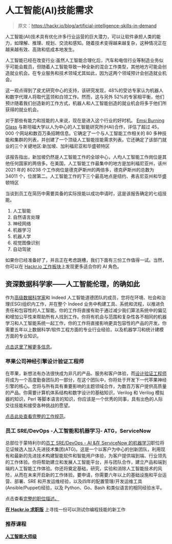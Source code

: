 # 人工智能(AI)技能需求

> 原文：<https://hackr.io/blog/artificial-intelligence-skills-in-demand>

人工智能(AI)技术具有优化许多行业运营的巨大潜力，可以让软件承担人类的能力，如理解、推理、规划、交流和感知。随着技术变得越来越复杂，这种情况正在越来越有效、高效和低成本地发生。

人工智能已经在改变行业:虽然人工智能合理化后，汽车和电信行业等制造业务似乎可能会裁员，但随着人工智能导致一种全新的混合工作类型，其他地方可能会创造就业机会。在专业服务和技术领域尤其如此，因为这两个领域预计会创造就业机会。

这一观点得到了皮尤研究中心的支持，该研究发现，48%的受访专家认为机器人和数字代理人将取代蓝领和白领工作。然而，这与另外 52%的专家相平衡，他们预计随着我们创造新的工作方式，机器人和人工智能创造的就业机会将多于他们所获得的就业机会。

对于那些有能力和技能的人来说，现在是进入这个行业的好时机。 [Emsi Burning Glass](https://www.economicmodeling.com/2022/03/16/where-are-the-artificial-intelligence-jobs/) 与斯坦福大学以人为中心的人工智能研究所(HAI)合作，评估了超过 45，000 个网站和数百万条招聘信息。它确定了一个与人工智能工作相关的 80 多种技能和集群的列表，并创建了一个顶级人工智能技能需求列表。它还确定了该部门就业的三个关键地区:新加坡、加利福尼亚和华盛顿特区

该报告指出，新加坡仍然是人工智能工作的全球中心，人均人工智能工作岗位是其他任何国家的两倍多。在美国，人工智能工作最集中的地方是加利福尼亚州，该州 2021 年的 80238 个工作岗位是德克萨斯州的两倍多，德克萨斯州的总数为 34011 个，位居第二。人工智能工作的下三个最高地点是纽约、弗吉尼亚州和华盛顿特区

当谈到员工在简历中需要具备的实际技能以成功申请时，这是该报告确定的七组技能。

1.  人工智能
2.  自然语言处理
3.  神经网络
4.  机器学习
5.  机器人学
6.  视觉图像识别
7.  自动驾驶

如果你已经准备好了，并且正在考虑跳槽，我们下面有三份工作值得一试。当然，你可以在 [Hackr.io 工作板块](https://jobs.hackr.io/?source=article)上发现更多适合你的 AI 角色。

## 资深数据科学家——人工智能伦理，的确如此

作为[高级数据科学家](https://jobs.hackr.io/job/senior-data-scientist-ai-ethics-1-at-indeed-2?source=article)和 Indeed 人工智能道德团队的成员，您将在环境、社会和治理(ESG)组织内工作，并在整个 Indeed 业务中构建工具、系统和流程，以推进负责任和包容性的人工智能。你的工作将直接有助于通过减少我们算法系统中的偏见和增加公平性来帮助所有人找到工作。你将有机会与范围和复杂性各不相同的机器学习和人工智能系统一起工作，你的工作将直接影响更具包容性的产品的开发。你需要五年以上数据科学/软件工程方面的专业行业经验，以及机器学习和统计建模方面的专业知识。

[点击这里了解更多信息](https://jobs.hackr.io/job/senior-data-scientist-ai-ethics-1-at-indeed-2?source=article)。

### 苹果公司神经引擎设计验证工程师

在苹果，新想法有办法很快成为非凡的产品、服务和客户体验，而[设计验证工程师](https://jobs.hackr.io/job/design-verification-engineer-neural-engine-2-at-apple-2?source=article)将成为一个高度勤奋团队的一部分，在这个团队中，你将处于开发下一代苹果神经引擎的核心。您将与所有具有重要影响的主题领域合作，为数百万客户提供高质量的产品。你需要计算机体系结构和数字设计的基础知识，Verilog 和 Verilog 模拟器的知识，Perl 等脚本语言的知识，你应该是一个优秀的同事，具有出色的人际交往技能和接受各种挑战的愿望。

[点击此处查看完整的工作规范](https://jobs.hackr.io/job/design-verification-engineer-neural-engine-2-at-apple-2?source=article)。

### 员工 SRE/DevOps -人工智能和机器学习- ATG，ServiceNow

总部位于蒙特利尔的[员工 SRE/DevOps - AI &在 ServiceNow 的机器学习](https://jobs.hackr.io/job/staff-sredevops-ai-machine-learning-atg-at-servicenow-2?source=article)职位将见证候选人加入先进技术集团(ATG)。这是一个以客户为中心的创新团队，利用现有和最新的先进技术构建智能软件和智能用户体验，为客户提供端到端、行业领先的工作体验。你将帮助建立和发展人工智能平台，并与团队合作，建立产品和端到端的人工智能工作体验。你还将奠定基础，研究，实验和消除人工智能技术的风险，从而在未来开启新的工作体验。要申请，你需要六年以上的基础设施和平台运营、部署、SRE 和开发运维经验，以及四年的配置管理/开发运维工具(Ansible/Puppet)经验，以及 Python、Go、Bash 和类似语言的相同经验水平。

点击查看[完整的职位描述。](https://jobs.hackr.io/job/staff-sredevops-ai-machine-learning-atg-at-servicenow-2?source=article)

[**在 Hackr.io 求职版**](https://jobs.hackr.io/?source=article) 上寻找一份可以测试你编程技能的新工作

### **推荐课程**

**[人工智能大师级](https://click.linksynergy.com/deeplink?id=jU79Zysihs4&mid=39197&murl=https%3A%2F%2Fwww.udemy.com%2Fcourse%2Fartificial-intelligence-masterclass%2F)**